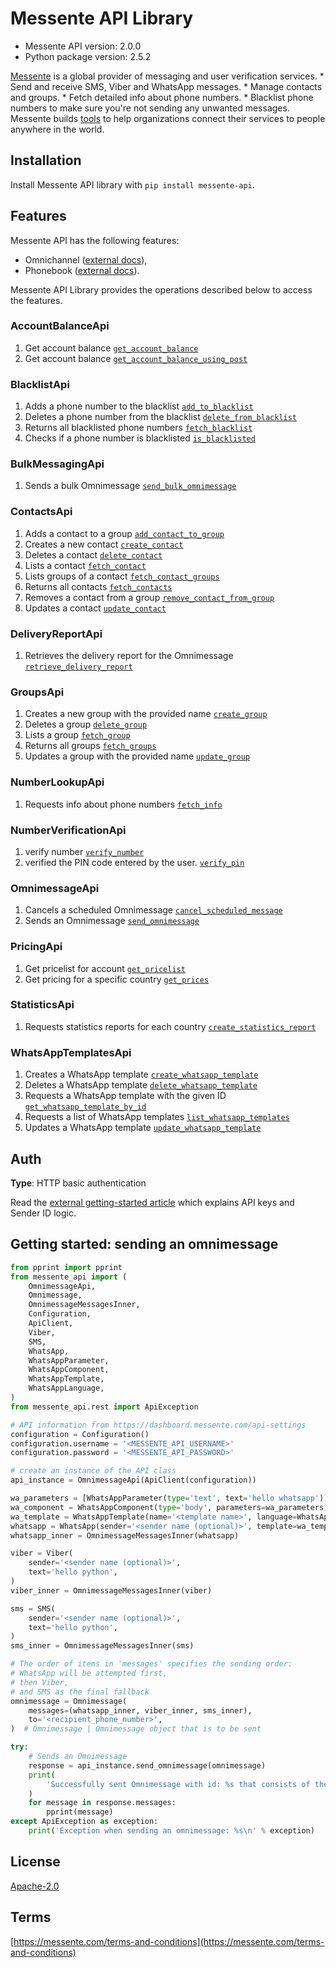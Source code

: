 # Messente API Library

- Messente API version: 2.0.0
- Python package version: 2.5.2

[Messente](https://messente.com) is a global provider of messaging and user verification services.  * Send and receive SMS, Viber and WhatsApp messages. * Manage contacts and groups. * Fetch detailed info about phone numbers. * Blacklist phone numbers to make sure you&#39;re not sending any unwanted messages.  Messente builds [tools](https://messente.com/documentation) to help organizations connect their services to people anywhere in the world.

## Installation

Install Messente API library with `pip install messente-api`.

## Features

Messente API has the following features:

- Omnichannel ([external docs](https://messente.com/documentation/omnichannel-api)),
- Phonebook ([external docs](https://messente.com/documentation/phonebook-api)).

Messente API Library provides the operations described below to access the features.

### AccountBalanceApi

1. Get account balance [`get_account_balance`](docs/AccountBalanceApi.md#get_account_balance)
1. Get account balance [`get_account_balance_using_post`](docs/AccountBalanceApi.md#get_account_balance_using_post)

### BlacklistApi

1. Adds a phone number to the blacklist [`add_to_blacklist`](docs/BlacklistApi.md#add_to_blacklist)
1. Deletes a phone number from the blacklist [`delete_from_blacklist`](docs/BlacklistApi.md#delete_from_blacklist)
1. Returns all blacklisted phone numbers [`fetch_blacklist`](docs/BlacklistApi.md#fetch_blacklist)
1. Checks if a phone number is blacklisted [`is_blacklisted`](docs/BlacklistApi.md#is_blacklisted)

### BulkMessagingApi

1. Sends a bulk Omnimessage [`send_bulk_omnimessage`](docs/BulkMessagingApi.md#send_bulk_omnimessage)

### ContactsApi

1. Adds a contact to a group [`add_contact_to_group`](docs/ContactsApi.md#add_contact_to_group)
1. Creates a new contact [`create_contact`](docs/ContactsApi.md#create_contact)
1. Deletes a contact [`delete_contact`](docs/ContactsApi.md#delete_contact)
1. Lists a contact [`fetch_contact`](docs/ContactsApi.md#fetch_contact)
1. Lists groups of a contact [`fetch_contact_groups`](docs/ContactsApi.md#fetch_contact_groups)
1. Returns all contacts [`fetch_contacts`](docs/ContactsApi.md#fetch_contacts)
1. Removes a contact from a group [`remove_contact_from_group`](docs/ContactsApi.md#remove_contact_from_group)
1. Updates a contact [`update_contact`](docs/ContactsApi.md#update_contact)

### DeliveryReportApi

1. Retrieves the delivery report for the Omnimessage [`retrieve_delivery_report`](docs/DeliveryReportApi.md#retrieve_delivery_report)

### GroupsApi

1. Creates a new group with the provided name [`create_group`](docs/GroupsApi.md#create_group)
1. Deletes a group [`delete_group`](docs/GroupsApi.md#delete_group)
1. Lists a group [`fetch_group`](docs/GroupsApi.md#fetch_group)
1. Returns all groups [`fetch_groups`](docs/GroupsApi.md#fetch_groups)
1. Updates a group with the provided name [`update_group`](docs/GroupsApi.md#update_group)

### NumberLookupApi

1. Requests info about phone numbers [`fetch_info`](docs/NumberLookupApi.md#fetch_info)

### NumberVerificationApi

1. verify number [`verify_number`](docs/NumberVerificationApi.md#verify_number)
1. verified the PIN code entered by the user. [`verify_pin`](docs/NumberVerificationApi.md#verify_pin)

### OmnimessageApi

1. Cancels a scheduled Omnimessage [`cancel_scheduled_message`](docs/OmnimessageApi.md#cancel_scheduled_message)
1. Sends an Omnimessage [`send_omnimessage`](docs/OmnimessageApi.md#send_omnimessage)

### PricingApi

1. Get pricelist for account [`get_pricelist`](docs/PricingApi.md#get_pricelist)
1. Get pricing for a specific country [`get_prices`](docs/PricingApi.md#get_prices)

### StatisticsApi

1. Requests statistics reports for each country [`create_statistics_report`](docs/StatisticsApi.md#create_statistics_report)

### WhatsAppTemplatesApi

1. Creates a WhatsApp template [`create_whatsapp_template`](docs/WhatsAppTemplatesApi.md#create_whatsapp_template)
1. Deletes a WhatsApp template [`delete_whatsapp_template`](docs/WhatsAppTemplatesApi.md#delete_whatsapp_template)
1. Requests a WhatsApp template with the given ID [`get_whatsapp_template_by_id`](docs/WhatsAppTemplatesApi.md#get_whatsapp_template_by_id)
1. Requests a list of WhatsApp templates [`list_whatsapp_templates`](docs/WhatsAppTemplatesApi.md#list_whatsapp_templates)
1. Updates a WhatsApp template [`update_whatsapp_template`](docs/WhatsAppTemplatesApi.md#update_whatsapp_template)

## Auth

**Type**: HTTP basic authentication

Read the [external getting-started article](https://messente.com/documentation/getting-started) which explains API keys and Sender ID logic.

## Getting started: sending an omnimessage

```python
from pprint import pprint
from messente_api import (
    OmnimessageApi,
    Omnimessage,
    OmnimessageMessagesInner,
    Configuration,
    ApiClient,
    Viber,
    SMS,
    WhatsApp,
    WhatsAppParameter,
    WhatsAppComponent,
    WhatsAppTemplate,
    WhatsAppLanguage,
)
from messente_api.rest import ApiException

# API information from https://dashboard.messente.com/api-settings
configuration = Configuration()
configuration.username = '<MESSENTE_API_USERNAME>'
configuration.password = '<MESSENTE_API_PASSWORD>'

# create an instance of the API class
api_instance = OmnimessageApi(ApiClient(configuration))

wa_parameters = [WhatsAppParameter(type='text', text='hello whatsapp')]
wa_component = WhatsAppComponent(type='body', parameters=wa_parameters)
wa_template = WhatsAppTemplate(name='<template name>', language=WhatsAppLanguage(code='<language_code>'), components=[wa_component])
whatsapp = WhatsApp(sender='<sender name (optional)>', template=wa_template)
whatsapp_inner = OmnimessageMessagesInner(whatsapp)

viber = Viber(
    sender='<sender name (optional)>',
    text='hello python',
)
viber_inner = OmnimessageMessagesInner(viber)

sms = SMS(
    sender='<sender name (optional)>',
    text='hello python',
)
sms_inner = OmnimessageMessagesInner(sms)

# The order of items in 'messages' specifies the sending order:
# WhatsApp will be attempted first,
# then Viber,
# and SMS as the final fallback
omnimessage = Omnimessage(
    messages=(whatsapp_inner, viber_inner, sms_inner),
    to='<recipient_phone_number>',
)  # Omnimessage | Omnimessage object that is to be sent

try:
    # Sends an Omnimessage
    response = api_instance.send_omnimessage(omnimessage)
    print(
        'Successfully sent Omnimessage with id: %s that consists of the following messages:' % response.omnimessage_id
    )
    for message in response.messages:
        pprint(message)
except ApiException as exception:
    print('Exception when sending an omnimessage: %s\n' % exception)

```

## License

[Apache-2.0](http://www.apache.org/licenses/LICENSE-2.0.html)

## Terms

[https://messente.com/terms-and-conditions](https://messente.com/terms-and-conditions)
